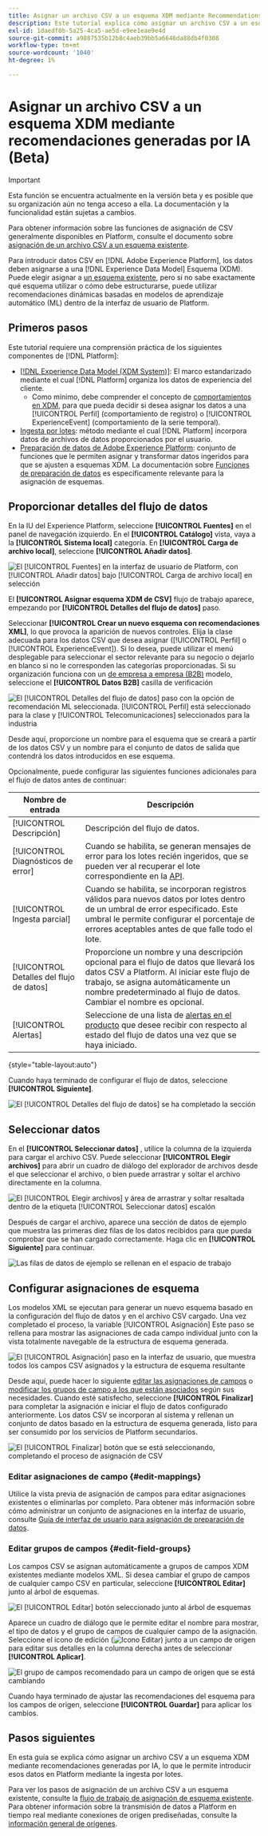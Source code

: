 ```yaml
---
title: Asignar un archivo CSV a un esquema XDM mediante Recommendations generado por IA (Beta)
description: Este tutorial explica cómo asignar un archivo CSV a un esquema XDM mediante recomendaciones generadas por IA.
exl-id: 1daedf0b-5a25-4ca5-ae5d-e9ee1eae9e4d
source-git-commit: a9887535b12b8c4aeb39bb5a6646da88db4f0308
workflow-type: tm+mt
source-wordcount: '1040'
ht-degree: 1%

---
```


# Asignar un archivo CSV a un esquema XDM mediante recomendaciones generadas por IA (Beta)

>[!IMPORTANT]
>
>Esta función se encuentra actualmente en la versión beta y es posible que su organización aún no tenga acceso a ella. La documentación y la funcionalidad están sujetas a cambios.
>
>Para obtener información sobre las funciones de asignación de CSV generalmente disponibles en Platform, consulte el documento sobre [asignación de un archivo CSV a un esquema existente](./existing-schema.md).

Para introducir datos CSV en [!DNL Adobe Experience Platform], los datos deben asignarse a una [!DNL Experience Data Model] Esquema (XDM). Puede elegir asignar a [un esquema existente](./existing-schema.md), pero si no sabe exactamente qué esquema utilizar o cómo debe estructurarse, puede utilizar recomendaciones dinámicas basadas en modelos de aprendizaje automático (ML) dentro de la interfaz de usuario de Platform.

## Primeros pasos

Este tutorial requiere una comprensión práctica de los siguientes componentes de [!DNL Platform]:

* [[!DNL Experience Data Model (XDM System)]](../../../xdm/home.md): El marco estandarizado mediante el cual [!DNL Platform] organiza los datos de experiencia del cliente.
   * Como mínimo, debe comprender el concepto de [comportamientos en XDM](../../../xdm/home.md#data-behaviors), para que pueda decidir si desea asignar los datos a una [!UICONTROL Perfil] (comportamiento de registro) o [!UICONTROL ExperienceEvent] (comportamiento de la serie temporal).
* [Ingesta por lotes](../../batch-ingestion/overview.md): método mediante el cual [!DNL Platform] incorpora datos de archivos de datos proporcionados por el usuario.
* [Preparación de datos de Adobe Experience Platform](../../batch-ingestion/overview.md): conjunto de funciones que le permiten asignar y transformar datos ingeridos para que se ajusten a esquemas XDM. La documentación sobre [Funciones de preparación de datos](../../../data-prep/functions.md) es específicamente relevante para la asignación de esquemas.

## Proporcionar detalles del flujo de datos

En la IU del Experience Platform, seleccione **[!UICONTROL Fuentes]** en el panel de navegación izquierdo. En el **[!UICONTROL Catálogo]** vista, vaya a la **[!UICONTROL Sistema local]** categoría. En **[!UICONTROL Carga de archivo local]**, seleccione **[!UICONTROL Añadir datos]**.

![El [!UICONTROL Fuentes] en la interfaz de usuario de Platform, con [!UICONTROL Añadir datos] bajo [!UICONTROL Carga de archivo local] en selección](../../images/tutorials/map-csv-recommendations/local-file-upload.png)

El **[!UICONTROL Asignar esquema XDM de CSV]** flujo de trabajo aparece, empezando por **[!UICONTROL Detalles del flujo de datos]** paso.

Seleccionar **[!UICONTROL Crear un nuevo esquema con recomendaciones XML]**, lo que provoca la aparición de nuevos controles. Elija la clase adecuada para los datos CSV que desea asignar ([!UICONTROL Perfil] o [!UICONTROL ExperienceEvent]). Si lo desea, puede utilizar el menú desplegable para seleccionar el sector relevante para su negocio o dejarlo en blanco si no le corresponden las categorías proporcionadas. Si su organización funciona con un [de empresa a empresa (B2B)](../../../xdm/tutorials/relationship-b2b.md) modelo, seleccione el **[!UICONTROL Datos B2B]** casilla de verificación

![El [!UICONTROL Detalles del flujo de datos] paso con la opción de recomendación ML seleccionada. [!UICONTROL Perfil] está seleccionado para la clase y [!UICONTROL Telecomunicaciones] seleccionados para la industria](../../images/tutorials/map-csv-recommendations/select-class-and-industry.png)

Desde aquí, proporcione un nombre para el esquema que se creará a partir de los datos CSV y un nombre para el conjunto de datos de salida que contendrá los datos introducidos en ese esquema.

Opcionalmente, puede configurar las siguientes funciones adicionales para el flujo de datos antes de continuar:

| Nombre de entrada | Descripción |
| --- | --- |
| [!UICONTROL Descripción] | Descripción del flujo de datos. |
| [!UICONTROL Diagnósticos de error] | Cuando se habilita, se generan mensajes de error para los lotes recién ingeridos, que se pueden ver al recuperar el lote correspondiente en la [API](../../batch-ingestion/api-overview.md). |
| [!UICONTROL Ingesta parcial] | Cuando se habilita, se incorporan registros válidos para nuevos datos por lotes dentro de un umbral de error especificado. Este umbral le permite configurar el porcentaje de errores aceptables antes de que falle todo el lote. |
| [!UICONTROL Detalles del flujo de datos] | Proporcione un nombre y una descripción opcional para el flujo de datos que llevará los datos CSV a Platform. Al iniciar este flujo de trabajo, se asigna automáticamente un nombre predeterminado al flujo de datos. Cambiar el nombre es opcional. |
| [!UICONTROL Alertas] | Seleccione de una lista de [alertas en el producto](../../../observability/alerts/overview.md) que desee recibir con respecto al estado del flujo de datos una vez que se haya iniciado. |

{style="table-layout:auto"}

Cuando haya terminado de configurar el flujo de datos, seleccione **[!UICONTROL Siguiente]**.

![El [!UICONTROL Detalles del flujo de datos] se ha completado la sección](../../images/tutorials/map-csv-recommendations/dataflow-detail-complete.png)

## Seleccionar datos

En el **[!UICONTROL Seleccionar datos]** , utilice la columna de la izquierda para cargar el archivo CSV. Puede seleccionar **[!UICONTROL Elegir archivos]** para abrir un cuadro de diálogo del explorador de archivos desde el que seleccionar el archivo, o bien puede arrastrar y soltar el archivo directamente en la columna.

![El [!UICONTROL Elegir archivos] y área de arrastrar y soltar resaltada dentro de la etiqueta [!UICONTROL Seleccionar datos] escalón](../../images/tutorials/map-csv-recommendations/upload-files.png)

Después de cargar el archivo, aparece una sección de datos de ejemplo que muestra las primeras diez filas de los datos recibidos para que pueda comprobar que se han cargado correctamente. Haga clic en **[!UICONTROL Siguiente]** para continuar.

![Las filas de datos de ejemplo se rellenan en el espacio de trabajo](../../images/tutorials/map-csv-recommendations/data-uploaded.png)

## Configurar asignaciones de esquema

Los modelos XML se ejecutan para generar un nuevo esquema basado en la configuración del flujo de datos y en el archivo CSV cargado. Una vez completado el proceso, la variable [!UICONTROL Asignación] Este paso se rellena para mostrar las asignaciones de cada campo individual junto con la vista totalmente navegable de la estructura de esquema generada.

![El [!UICONTROL Asignación] paso en la interfaz de usuario, que muestra todos los campos CSV asignados y la estructura de esquema resultante](../../images/tutorials/map-csv-recommendations/schema-generated.png)

Desde aquí, puede hacer lo siguiente [editar las asignaciones de campos](#edit-mappings) o [modificar los grupos de campo a los que están asociados](#edit-schema) según sus necesidades. Cuando esté satisfecho, seleccione **[!UICONTROL Finalizar]** para completar la asignación e iniciar el flujo de datos configurado anteriormente. Los datos CSV se incorporan al sistema y rellenan un conjunto de datos basado en la estructura de esquema generada, listo para ser consumido por los servicios de Platform secundarios.

![El [!UICONTROL Finalizar] botón que se está seleccionando, completando el proceso de asignación de CSV](../../images/tutorials/map-csv-recommendations/finish-mapping.png)

### Editar asignaciones de campo {#edit-mappings}

Utilice la vista previa de asignación de campos para editar asignaciones existentes o eliminarlas por completo. Para obtener más información sobre cómo administrar un conjunto de asignaciones en la interfaz de usuario, consulte [Guía de interfaz de usuario para asignación de preparación de datos](../../../data-prep/ui/mapping.md#mapping-interface).

### Editar grupos de campos {#edit-field-groups}

Los campos CSV se asignan automáticamente a grupos de campos XDM existentes mediante modelos XML. Si desea cambiar el grupo de campos de cualquier campo CSV en particular, seleccione **[!UICONTROL Editar]** junto al árbol de esquemas.

![El [!UICONTROL Editar] botón seleccionado junto al árbol de esquemas](../../images/tutorials/map-csv-recommendations/edit-schema-structure.png)

Aparece un cuadro de diálogo que le permite editar el nombre para mostrar, el tipo de datos y el grupo de campos de cualquier campo de la asignación. Seleccione el icono de edición (![Icono Editar](../../images/tutorials/map-csv-recommendations/edit-icon.png)) junto a un campo de origen para editar sus detalles en la columna derecha antes de seleccionar **[!UICONTROL Aplicar]**.

![El grupo de campos recomendado para un campo de origen que se está cambiando](../../images/tutorials/map-csv-recommendations/select-schema-field.png)

Cuando haya terminado de ajustar las recomendaciones del esquema para los campos de origen, seleccione **[!UICONTROL Guardar]** para aplicar los cambios.

## Pasos siguientes

En esta guía se explica cómo asignar un archivo CSV a un esquema XDM mediante recomendaciones generadas por IA, lo que le permite introducir esos datos en Platform mediante la ingesta por lotes.

Para ver los pasos de asignación de un archivo CSV a un esquema existente, consulte la [flujo de trabajo de asignación de esquema existente](./existing-schema.md). Para obtener información sobre la transmisión de datos a Platform en tiempo real mediante conexiones de origen prediseñadas, consulte la [información general de orígenes](../../../sources/home.md).

